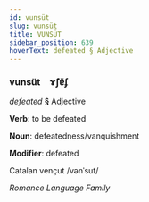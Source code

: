 ```yaml
---
id: vunsüt
slug: vunsüt
title: VUNSÜT
sidebar_position: 639
hoverText: defeated § Adjective
---
```


### vunsüt&emsp;<span kind="abugida">ɤ̃ʃɐ̆ʄ</span>

*defeated* **§** Adjective

**Verb**: to be defeated

**Noun**: defeatedness/vanquishment

**Modifier**: defeated

Catalan vençut /vənˈsut/

*Romance Language Family*